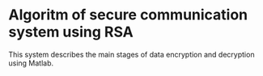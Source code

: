 # Algoritm of secure communication system using RSA

This system describes the main stages of data encryption and decryption using Matlab.
